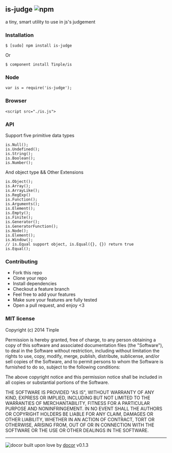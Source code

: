 ## is-judge ![npm](https://badge.fury.io/js/is-judge.png)

a tiny, smart utility to use in js&#39;s judgement

### Installation
````
$ [sudo] npm install is-judge
````

Or

````
$ component install Tinple/is
````

### Node
````
var is = require('is-judge');
````

### Browser
````
<script src="./is.js">
````

### API

Support five primitive data types
```
is.Null();
is.Undefined();
is.String();
is.Boolean();
is.Number();
```

And object type && Other Extensions
```
is.Object();
is.Array();
is.ArrayLike();
is.RegExp()
is.Function();
is.Arguments();
is.Element();
is.Empty();
is.Finite();
is.Generator();
is.GeneratorFunction();
is.Node();
is.Element();
is.Window();
// is.Equal support object, is.Equal({}, {}) return true
is.Equal(); 
```

### Contributing
- Fork this repo
- Clone your repo
- Install dependencies
- Checkout a feature branch
- Feel free to add your features
- Make sure your features are fully tested
- Open a pull request, and enjoy <3

### MIT license
Copyright (c) 2014 Tinple

Permission is hereby granted, free of charge, to any person obtaining a copy
of this software and associated documentation files (the &quot;Software&quot;), to deal
in the Software without restriction, including without limitation the rights
to use, copy, modify, merge, publish, distribute, sublicense, and/or sell
copies of the Software, and to permit persons to whom the Software is
furnished to do so, subject to the following conditions:

The above copyright notice and this permission notice shall be included in
all copies or substantial portions of the Software.

THE SOFTWARE IS PROVIDED &quot;AS IS&quot;, WITHOUT WARRANTY OF ANY KIND, EXPRESS OR
IMPLIED, INCLUDING BUT NOT LIMITED TO THE WARRANTIES OF MERCHANTABILITY,
FITNESS FOR A PARTICULAR PURPOSE AND NONINFRINGEMENT. IN NO EVENT SHALL THE
AUTHORS OR COPYRIGHT HOLDERS BE LIABLE FOR ANY CLAIM, DAMAGES OR OTHER
LIABILITY, WHETHER IN AN ACTION OF CONTRACT, TORT OR OTHERWISE, ARISING FROM,
OUT OF OR IN CONNECTION WITH THE SOFTWARE OR THE USE OR OTHER DEALINGS IN
THE SOFTWARE.

---
![docor](https://cdn1.iconfinder.com/data/icons/windows8_icons_iconpharm/26/doctor.png)
built upon love by [docor](https://github.com/turingou/docor.git) v0.1.3